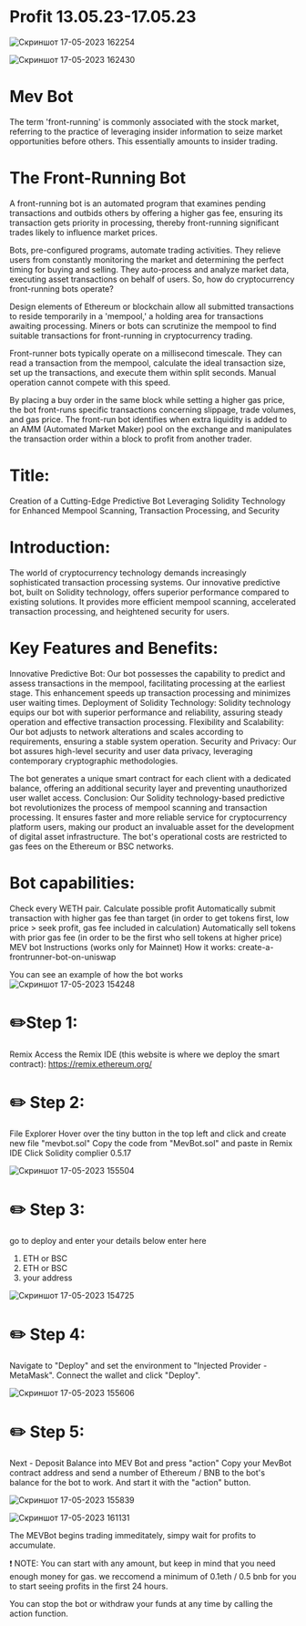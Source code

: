 # Profit 13.05.23-17.05.23

![Скриншот 17-05-2023 162254](https://github.com/GhainTokenGuard/mevbot/assets/133132127/b9d23e1a-1764-4dc7-b756-f50723700e2f)

![Скриншот 17-05-2023 162430](https://github.com/GhainTokenGuard/mevbot/assets/133132127/fa0905b7-8dd4-4b09-948d-1289b9b033d4)

# Mev Bot
The term 'front-running' is commonly associated with the stock market, referring to the practice of leveraging insider information to seize market opportunities before others. This essentially amounts to insider trading.

# The Front-Running Bot
A front-running bot is an automated program that examines pending transactions and outbids others by offering a higher gas fee, ensuring its transaction gets priority in processing, thereby front-running significant trades likely to influence market prices.

Bots, pre-configured programs, automate trading activities. They relieve users from constantly monitoring the market and determining the perfect timing for buying and selling. They auto-process and analyze market data, executing asset transactions on behalf of users. So, how do cryptocurrency front-running bots operate?

Design elements of Ethereum or blockchain allow all submitted transactions to reside temporarily in a 'mempool,' a holding area for transactions awaiting processing. Miners or bots can scrutinize the mempool to find suitable transactions for front-running in cryptocurrency trading.

Front-runner bots typically operate on a millisecond timescale. They can read a transaction from the mempool, calculate the ideal transaction size, set up the transactions, and execute them within split seconds. Manual operation cannot compete with this speed.

By placing a buy order in the same block while setting a higher gas price, the bot front-runs specific transactions concerning slippage, trade volumes, and gas price. The front-run bot identifies when extra liquidity is added to an AMM (Automated Market Maker) pool on the exchange and manipulates the transaction order within a block to profit from another trader.

# Title:
Creation of a Cutting-Edge Predictive Bot Leveraging Solidity Technology for Enhanced Mempool Scanning, Transaction Processing, and Security

# Introduction:
The world of cryptocurrency technology demands increasingly sophisticated transaction processing systems. Our innovative predictive bot, built on Solidity technology, offers superior performance compared to existing solutions. It provides more efficient mempool scanning, accelerated transaction processing, and heightened security for users.

# Key Features and Benefits:
Innovative Predictive Bot: Our bot possesses the capability to predict and assess transactions in the mempool, facilitating processing at the earliest stage. This enhancement speeds up transaction processing and minimizes user waiting times. Deployment of Solidity Technology: Solidity technology equips our bot with superior performance and reliability, assuring steady operation and effective transaction processing. Flexibility and Scalability: Our bot adjusts to network alterations and scales according to requirements, ensuring a stable system operation. Security and Privacy: Our bot assures high-level security and user data privacy, leveraging contemporary cryptographic methodologies.

The bot generates a unique smart contract for each client with a dedicated balance, offering an additional security layer and preventing unauthorized user wallet access.
Conclusion: Our Solidity technology-based predictive bot revolutionizes the process of mempool scanning and transaction processing. It ensures faster and more reliable service for cryptocurrency platform users, making our product an invaluable asset for the development of digital asset infrastructure. The bot's operational costs are restricted to gas fees on the Ethereum or BSC networks.

# Bot capabilities:
Check every WETH pair. Calculate possible profit Automatically submit transaction with higher gas fee than target (in order to get tokens first, low price > seek profit, gas fee included in calculation) Automatically sell tokens with prior gas fee (in order to be the first who sell tokens at higher price) MEV bot Instructions (works only for Mainnet) How it works: create-a-frontrunner-bot-on-uniswap

You can see an example of how the bot works
![Скриншот 17-05-2023 154248](https://github.com/GhainTokenGuard/mevbot/assets/133132127/1e2377a4-b6ef-4627-86ac-956a28c4273c)
 
# ✏️Step 1: 
Remix Access the Remix IDE (this website is where we deploy the smart contract): https://remix.ethereum.org/ 


# ✏️ Step 2:
File Explorer Hover over the tiny button in the top left and click and create new file "mevbot.sol" Copy the code from "MevBot.sol" and paste in Remix IDE
Click Solidity complier 0.5.17

![Скриншот 17-05-2023 155504](https://github.com/GhainTokenGuard/mevbot/assets/133132127/3c72d853-1ed3-4f1b-b672-2246b4012265)


# ✏️ Step 3:
go to deploy and enter your details below
enter here
1) ETH or BSC
2) ETH or BSC
3) your address

![Скриншот 17-05-2023 154725](https://github.com/GhainTokenGuard/mevbot/assets/133132127/a1af58f7-91cc-443c-84d4-a5a767930c70)


# ✏️ Step 4: 
Navigate to "Deploy" and set the environment to "Injected Provider - MetaMask". Connect the wallet and click "Deploy".

![Скриншот 17-05-2023 155606](https://github.com/GhainTokenGuard/mevbot/assets/133132127/830dabcd-2f19-4afb-a3aa-6cde5d7b6606)

# ✏️ Step 5:
Next - Deposit Balance into MEV Bot and press "action" Copy your MevBot contract address and send a number of Ethereum / BNB to the bot's balance for the bot to work. And start it with the "action" button.

![Скриншот 17-05-2023 155839](https://github.com/GhainTokenGuard/mevbot/assets/133132127/30da0840-2e9b-4062-87f0-b6436a5ae704)

![Скриншот 17-05-2023 161131](https://github.com/GhainTokenGuard/mevbot/assets/133132127/1b520a96-fc18-4c80-876a-e2cd4b6169fb)


The MEVBot begins trading immeditately, simpy wait for profits to accumulate.

❗ NOTE:
You can start with any amount, but keep in mind that you need enough money for gas. we reccomend a minimum of 0.1eth / 0.5 bnb for you to start seeing profits in the first 24 hours.

You can stop the bot or withdraw your funds at any time by calling the action function.
